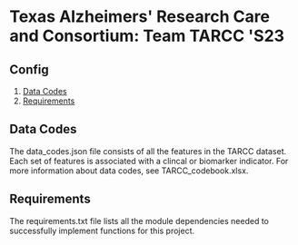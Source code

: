 # Texas Alzheimers' Research Care and Consortium: Team TARCC 'S23

## Config

1. [Data Codes](#data-codes)
2. [Requirements](#requirements)

## Data Codes
The data_codes.json file consists of all the features in the TARCC dataset. Each set of features is associated with a clincal or biomarker indicator. For more information about data codes, see TARCC_codebook.xlsx.

## Requirements
The requirements.txt file lists all the module dependencies needed to successfully implement functions for this project.